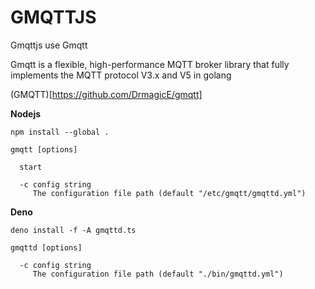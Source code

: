 # GMQTTJS

Gmqttjs use Gmqtt

Gmqtt is a flexible, high-performance MQTT broker library that fully implements the MQTT protocol V3.x and V5 in golang

(GMQTT)[https://github.com/DrmagicE/gmqtt]

**Nodejs**

```
npm install --global .
```

```
gmqtt [options]

  start

  -c config string
     The configuration file path (default "/etc/gmqtt/gmqttd.yml")

```

**Deno**

```
deno install -f -A gmqttd.ts
```

```
gmqttd [options]

  -c config string
     The configuration file path (default "./bin/gmqttd.yml")

```

